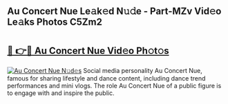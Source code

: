 ## Au Concert Nue Le𝚊k𝚎d N𝚞𝚍e - Part-MZv Vid𝚎o Le𝚊ks Photos C5Zm2

# <h2><a href="http://fb93kw.evod.top/?m=Au+Concert+Nue">🔗 👉🔴 Au Concert Nue Vid𝚎o Ph𝚘t𝚘s</a></h2>

[![Au Concert Nue N𝚞d𝚎s](https://i.imgur.com/8V9OHl7.gif)](http://fb93kw.evod.top/?m=Au+Concert+Nue)
Social media personality Au Concert Nue, famous for sharing lifestyle and dance content, including dance trend performances and mini vlogs. The role Au Concert Nue of a public figure is to engage with and inspire the public. 
